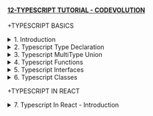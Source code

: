#### [12-TYPESCRIPT TUTORIAL - CODEVOLUTION](/courses/js/12.md)

+TYPESCRIPT BASICS

<details>
  <summary>1. Introduction </summary>

# Introduction

<img width="1179" alt="image" src="https://github.com/omeatai/My-Tutorials/assets/32337103/ba683c95-ea70-4c26-aa73-7d3ca27a5f7d">

# Check node version

```tsbs
node -v
```

# Install Typescript Globally

```tsbs
npm install -g typescript
```

# Check Typescript Version

```tsbs
tsc -v
```

# Compile Tupescript File

```tsbs
tsc main
tsc main --watch
```

### TS/learnTS/main.ts:

```ts
export {};
let message: string = "Hello World";

console.log(message);
```

### TS/learnTS/main.js:

```ts
"use strict";
Object.defineProperty(exports, "__esModule", { value: true });
var message = "Hello World";
console.log(message);
```

<img width="910" alt="image" src="https://github.com/omeatai/My-Tutorials/assets/32337103/fbd7c71f-d997-47e8-bf15-91bf08a733e6">
<img width="910" alt="image" src="https://github.com/omeatai/My-Tutorials/assets/32337103/de893ff0-4e1f-4cca-b0cc-aa13387020b6">

# #END </details>

<details>
  <summary>2. Typescript Type Declaration </summary>

# Typescript Type Declaration

### TS/learnTS/main.ts:

```ts
export {};

// Boolean, Number, String
let isBeginner: boolean = true;
let total: number = 0;
let name: string = "Vishwas ";

let sentence: string = "My name is ${name} I am a beginner in Typescript";

console.log(sentence);

// Null, Undefined
let n: null = null;
let u: undefined = undefined;

let isNew: boolean = null;
let myName: string = undefined;

// Array
let list1: number[] = [1, 2, 3];
let list2: Array<number> = [1, 2, 3];

//Tuple
let person1: [string, number] = ["Chris", 22];

//ENUM
enum Color {
  Red,
  Green,
  Blue,
  White = "#fff",
}

let c: Color = Color.Green;
let w: Color = Color.White;

console.log(c); // 1
console.log(w); // #fff

//Any
let randomValue: any = 10;

randomValue = true;
randomValue = "Vishwas";

//Unknown
let myVariable: unknown = 10;

let res = (myVariable as string).toString();
console.log(typeof res);
```

<img width="910" alt="image" src="https://github.com/omeatai/My-Tutorials/assets/32337103/37807416-3b7a-4fc3-a545-4239e11b3318">
<img width="910" alt="image" src="https://github.com/omeatai/My-Tutorials/assets/32337103/90e9527a-d9f5-4cfc-8bbc-b3c5aebdf046">

# #END </details>

<details>
  <summary>3. Typescript MultiType Union </summary>

# Typescript MultiType Union

### TS/learnTS/main.ts:

```ts
export {};

let multiType: number | boolean;

multiType = 20;
multiType = true;
```

<img width="910" alt="image" src="https://github.com/omeatai/My-Tutorials/assets/32337103/2e390237-8d9f-4390-b8e8-cb5065ffeaea">
<img width="910" alt="image" src="https://github.com/omeatai/My-Tutorials/assets/32337103/85d1240f-8d6c-4491-8f6d-1c8bde4da7c0">

# #END </details>

<details>
  <summary>4. Typescript Functions </summary>

# Typescript Functions

### TS/learnTS/main.ts:

```ts
export {};

//Functions
function add(num1: number, num2: number): number {
  return num1 + num2;
}

add(5, 10);

//Functions with optional parameters
function add2(num1: number, num2?: number): number {
  if (num2) return num1 + num2;
  else return num1;
}

add2(5, 10);
add2(5);

//Functions with default parameters
function add3(num1: number, num2: number = 10): number {
  if (num2) return num1 + num2;
  else return num1;
}

add3(5, 10);
add3(5);
```

<img width="910" alt="image" src="https://github.com/omeatai/My-Tutorials/assets/32337103/e32cce17-313e-4c2c-96cb-43155d5298c8">
<img width="910" alt="image" src="https://github.com/omeatai/My-Tutorials/assets/32337103/c1f3f3fc-0001-46c1-a3c9-96a0c99f9552">

# #END </details>

<details>
  <summary>5. Typescript Interfaces </summary>

# Typescript Interfaces

### TS/learnTS/main.ts:

```ts
export {};

function fullName(person: { firstName: string; lastName: string }) {
  console.log(`${person.firstName} ${person.lastName}`);
}

let p = {
  firstName: "Bruce",
  lastName: "Wayne",
};

fullName(p);

//Function Interfaces
interface Person {
  firstName: string;
  lastName?: string;
}

function fullName2(person: Person) {
  console.log(`${person.firstName} ${person.lastName}`);
}

let p2 = {
  firstName: "Bruce",
  lastName: "Wayne",
};

fullName2(p2);
```

<img width="910" alt="image" src="https://github.com/omeatai/My-Tutorials/assets/32337103/34bcb64b-f6e1-42e5-bbde-d8360d3bdbf3">
<img width="910" alt="image" src="https://github.com/omeatai/My-Tutorials/assets/32337103/0424a72d-3554-45f3-9fd9-6ed56bde3407">

# #END </details>

<details>
  <summary>6. Typescript Classes </summary>

# Typescript Classes

### TS/learnTS/main.ts:

```ts
export {};

//Classes
class Employee {
  public employeeName: string; // public | private | protected

  constructor(name: string) {
    this.employeeName = name;
  }

  greet() {
    console.log(`Good Morning ${this.employeeName}`);
  }
}

let emp1 = new Employee("Vishwas ");
console.log(emp1.employeeName);
emp1.greet();

class Manager extends Employee {
  constructor(managerName: string) {
    super(managerName);
  }
  delegateWork() {
    console.log(`Manager delegating tasks`);
  }
}

let m1 = new Manager("Bruce");
m1.delegateWork();
m1.greet();
console.log(m1.employeeName);
```

<img width="910" alt="image" src="https://github.com/omeatai/My-Tutorials/assets/32337103/e959f2a0-ea8d-4630-8fc4-df5ba691047b">
<img width="910" alt="image" src="https://github.com/omeatai/My-Tutorials/assets/32337103/5541cd0d-2dfa-4145-8518-64ab90c1f884">

# #END </details>

+TYPESCRIPT IN REACT

<details>
  <summary>7. Typescript In React - Introduction </summary>

# Typescript React Introduction

```ts

```

```ts

```

```ts

```

```ts

```

```ts

```

```ts

```

```ts

```

# #END </details>
